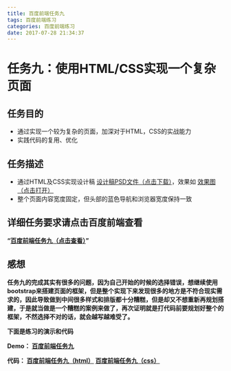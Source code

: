 ```yaml
---
title: 百度前端任务九
tags: 百度前端练习
categories: 百度前端练习
date: 2017-07-28 21:34:37
---
```

任务九：使用HTML/CSS实现一个复杂页面
====
<!-- more -->
任务目的
---

- 通过实现一个较为复杂的页面，加深对于HTML，CSS的实战能力
- 实践代码的复用、优化

任务描述
---
- 通过HTML及CSS实现设计稿 [设计稿PSD文件（点击下载）](http://7xrp04.com1.z0.glb.clouddn.com/task_1_9_1.psd)，效果如 [效果图（点击打开）](http://7xrp04.com1.z0.glb.clouddn.com/task_1_9_2.jpg)
- 整个页面内容宽度固定，但头部的蓝色导航和浏览器宽度保持一致

详细任务要求请点击百度前端查看
---
**“[百度前端任务九（点击查看）](http://ife.baidu.com/task/detail?taskId=9)”**

感想
---
**任务九的完成其实有很多的问题，因为自己开始的时候的选择错误，想继续使用bootstrap来搭建页面的框架，但是整个实现下来发现很多的地方是不符合现实需求的，因此导致做到中间很多样式和排版都十分糟糕，但是却又不想重新再规划搭建，于是就当做是一个糟糕的案例来做了，再次证明就是打代码前要规划好整个的框架，不然选择不对的话，就会越写越难受了。**

**下面是练习的演示和代码**

**Demo：
[百度前端任务九](https://rason00.github.io/rason/baidu/009/bootsrap/index.html)**

**代码：
[百度前端任务九（html）](https://github.com/rason00/rason/blob/gh-pages/baidu/009/bootsrap/index.html)
[百度前端任务九（css）](https://github.com/rason00/rason/blob/gh-pages/baidu/009/bootsrap/css/index.css)**